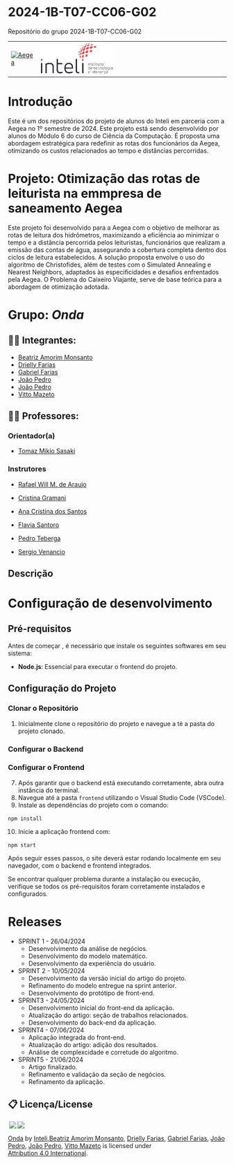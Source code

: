 # 2024-1B-T07-CC06-G02
Repositório do grupo 2024-1B-T07-CC06-G02
<table>
<tr>
<td>
<a href= "https://www.aegea.com.br/"><img src="https://saneamentobasico.com.br/wp-content/uploads/2021/05/aegea-1.jpg" alt="Aegea" border="0" width="60%"></a>
</td>
<td><a href= "https://www.inteli.edu.br/"><img src="./inteli-logo.png" alt="Inteli - Instituto de Tecnologia e Liderança" border="0" width="40%"></a>
</td>
</tr>
</table>

# Introdução

Este é um dos repositórios do projeto de alunos do Inteli em parceria com a Aegea no 1º semestre de 2024. Este projeto está sendo desenvolvido por alunos do Módulo 6 do curso de Ciência da Computação. É proposta uma abordagem estratégica para redefinir as rotas dos funcionários da Aegea, otimizando os custos relacionados ao tempo e distâncias percorridas.

# Projeto: Otimização das rotas de leiturista na emmpresa de saneamento Aegea
Este projeto foi desenvolvido para a Aegea com o objetivo de melhorar as rotas de leitura dos hidrômetros, maximizando a eficiência ao minimizar o tempo e a distância percorrida pelos leituristas, funcionários que realizam a emissão das contas de água, assegurando a cobertura completa dentro dos ciclos de leitura estabelecidos. A solução proposta envolve o uso do algoritmo de Christofides, além de testes com o Simulated Annealing e Nearest Neighbors, adaptados às especificidades e desafios enfrentados pela Aegea. O Problema do Caixeiro Viajante, serve de base teórica para a abordagem de otimização adotada.

# Grupo: *Onda*

## 👨‍🎓 Integrantes:

* <a href="https://www.linkedin.com/in/beatriz-monsanto-5a3a83267/">Beatriz Amorim Monsanto</a> 
* <a href="https://www.linkedin.com/in/drielly-farias/">Drielly Farias</a> 
* <a href="https://www.linkedin.com/in/gabriel-farias-alves/">Gabriel Farias</a>  
* <a href="https://www.linkedin.com/in/felipe-sabino-spina-b33372271/">João Pedro</a> 
* <a href="https://www.linkedin.com/in/felipe-sabino-spina-b33372271/">João Pedro</a> 
* <a href="https://www.linkedin.com/in/vitto-mazeto/">Vitto Mazeto</a>   
## 👩‍🏫 Professores:
### Orientador(a) 
- <a href="https://www.linkedin.com/in/tmsasaki?originalSubdomain=br">Tomaz Mikio Sasaki</a>
### Instrutores
- <a href="https://www.linkedin.com/in/rafael-will-m-de-araujo-20809b18b/?originalSubdomain=br">Rafael Will M. de Araujo</a>
- <a href="https://www.linkedin.com/in/cristinagramani/?originalSubdomain=br">Cristina Gramani</a>
- <a href="https://www.linkedin.com/in/anacristinadossantos/?originalSubdomain=br">Ana Cristina dos Santos</a>

- <a href="https://www.linkedin.com/in/flavia-santoro-79704820?originalSubdomain=br">Flavia Santoro</a> 
- <a href="https://www.linkedin.com/in/pedroteberga?originalSubdomain=br">Pedro Teberga</a>
- <a href="https://www.linkedin.com/in/sergio-venancio-a509b342/?originalSubdomain=br">Sergio Venancio</a>

## Descrição

# Configuração de desenvolvimento
## Pré-requisitos
Antes de começar , é necessário que instale os seguintes softwares em seu sistema:
- **Node.js**: Essencial para executar o frontend do projeto.


## Configuração do Projeto

### Clonar o Repositório
1. Inicialmente clone o repositório do projeto e navegue a té a pasta do projeto clonado.

### Configurar o Backend

### Configurar o Frontend

7. Após garantir que o backend está executando corretamente, abra outra instância do terminal.
8. Navegue até a pasta `frontend` utilizando o Visual Studio Code (VSCode).
9. Instale as dependências do projeto com o comando:
 ```
 npm install
 ```
10. Inicie a aplicação frontend com:
 ```
 npm start
 ```

Após seguir esses passos, o site deverá estar rodando localmente em seu navegador, com o backend e frontend integrados.

Se encontrar qualquer problema durante a instalação ou execução, verifique se todos os pré-requisitos foram corretamente instalados e configurados.


# Releases
* SPRINT 1 - 26/04/2024
    * Desenvolvimento da análise de negócios.
    * Desenvolvimento do modelo matemático.
    * Desenvolvimento da experiência do usuário. 
* SPRINT 2 - 10/05/2024
    * Desenvolvimento da versão inicial do artigo do projeto.
    * Refinamento do modelo entregue na sprint anterior.
    * Desenvolvimento do protótipo de front-end. 
* SPRINT3 - 24/05/2024
    * Desenvolvimento inicial do front-end da aplicação.
    * Atualização do artigo: seção de trabalhos relacionados.
    * Desenvolvimento do back-end da aplicação. 
* SPRINT4 - 07/06/2024
    * Aplicação integrada do front-end.
    * Atualização do artigo: adição dos resultados.
    * Análise de complexcidade e corretude do algoritmo. 
* SPRINT5 - 21/06/2024
    * Artigo finalizado.
    * Refinamento e validação da seção de negócios.
    * Refinamento da aplicação.

## 📋 Licença/License

<img style="height:22px!important;margin-left:3px;vertical-align:text-bottom;" src="https://mirrors.creativecommons.org/presskit/icons/cc.svg?ref=chooser-v1"><img style="height:22px!important;margin-left:3px;vertical-align:text-bottom;" src="https://mirrors.creativecommons.org/presskit/icons/by.svg?ref=chooser-v1"><p xmlns:cc="http://creativecommons.org/ns#" xmlns:dct="http://purl.org/dc/terms/">

<a property="dct:title" rel="cc:attributionURL" href="https://github.com/Inteli-College/2024-1B-T07-CC06-G02">Onda</a> by <a rel="cc:attributionURL dct:creator" property="cc:attributionName" href="https://github.com/InteliProjects">Inteli</a>,<a property="dct:title" rel="cc:attributionURL" href="https://www.linkedin.com/in/beatriz-monsanto-5a3a83267/">Beatriz Amorim Monsanto</a>, <a property="dct:title" rel="cc:attributionURL" href="https://www.linkedin.com/in/drielly-farias/">Drielly Farias</a>, <a href="https://www.linkedin.com/in/gabriel-farias-alves/">Gabriel Farias</a>, <a href="https://www.linkedin.com/in/felipe-sabino-spina-b33372271/">João Pedro</a>, <a href="https://www.linkedin.com/in/felipe-sabino-spina-b33372271/">João Pedro</a>, <a href="https://www.linkedin.com/in/vitto-mazeto/">Vitto  Mazeto</a> is licensed under <a href="https://creativecommons.org/licenses/by/4.0/?ref=chooser-v1" rel="license noopener noreferrer" style="display:inline-block;">Attribution 4.0 International</a>.</p>


